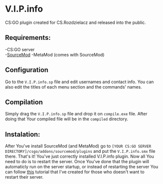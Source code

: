# V.I.P.info
CS:GO plugin created for CS.Rozdzielacz and released into the public.

## Requirements:
-CS:GO server<br />
-[SourceMod](https://www.sourcemod.net/)
-MetaMod (comes with SourceMod)

## Configuration
Go to the `V.I.P.info.sp` file and edit usernames and contact info. You can also edit the titles of each menu section and the commands' names.

## Compilation
Simply drag the `V.I.P.info.sp` file and drop it on `compile.exe` file. After doing that Your compiled file will be in the `compiled` directory.

## Instalation:
After You've install SourceMod (and MetaMod) go to `[YOUR CS:GO SERVER DIRECTORY]/csgo/addons/sourcemod/plugins`
and put the `V.I.P.info.smx` file there. That's it! You've just correctly installed V.I.P.info plugin. Now all You need to do is to restart the server. Once You've done that the plugin will automaticly run on the server startup, or instead of restarting the server You can follow <a href="https://steamcommunity.com/linkfilter/?url=https://wiki.alliedmods.net/Loading_plugins_without_restarting_the_server(SourceMod)">this</a> tutorial that I've created for those who doesn't want to restart their server.
